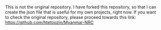 This is not the original repository. I have forked this repository, so that I can create the json file that is useful for my own projects, right now. If you want to check the original repository, please proceed towards this link: https://github.com/htetoozin/Myanmar-NRC
